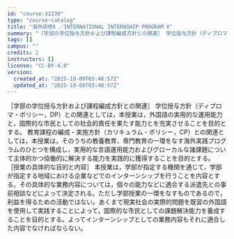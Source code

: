 ```yaml
---
id: "course:31238"
type: "course-catalog"
title: "海外研修Ⅱ ／INTERNATIONAL INTERNSHIP PROGRAM Ⅱ"
summary: "［学部の学位授与方針および課程編成方針との関連］ 学位授与方針（ディプロマ・ポリシー，DP）との関連としては，本授業は，外国語の実用的な運用能力と，国際的な市民としての社会的責任を果たす能力とを充実させることを目的とする。 教育課程の編成・…"
tags: []
campus: ""
credits: 2
instructors: []
license: "CC-BY-4.0"
version:
  created_at: "2025-10-09T03:48:57Z"
  updated_at: "2025-10-09T03:48:57Z"
---
```

［学部の学位授与方針および課程編成方針との関連］ 学位授与方針（ディプロマ・ポリシー，DP）との関連としては，本授業は，外国語の実用的な運用能力と，国際的な市民としての社会的責任を果たす能力とを充実させることを目的とする。 教育課程の編成・実施方針（カリキュラム・ポリシー，CP）との関連としては，本授業は，そのうちの教養教育、専門教育の一環をなす海外実践プログラムのひとつを構成し，実用的な言語運用能力およびグローカルな諸課題について主体的かつ協働的に解決する能力を実践的に獲得することを目的とする。 ［授業の具体的な目的と内容］ 本授業は，学部が指定する機関を通じて，学部が指定する地域における企業などでのインターンシップを行うことを内容とする。その具体的な業務内容については，個々の能力などに適合する派遣先との事前相談などによって決定される。ただし学部授業の一環をなすものであるので，利益を得るための活動ではない。あくまで現実社会の実際的問題を既習の外国語を使用して実践することによって，国際的な市民としての課題解決能力を養成することを目的とする。よってインターンシップとしての業務内容もそれに適合した内容でなければならない。
